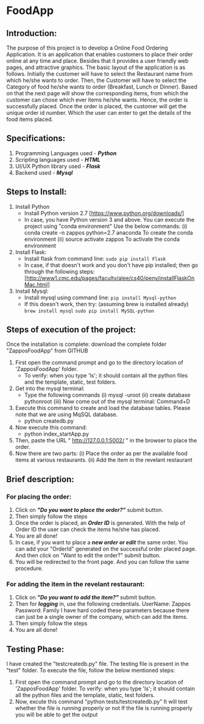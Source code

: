 # FoodApp

## Introduction:
The purpose of this project is to develop a Online Food Ordering Application. It is an application that enables customers to place their order online at any time and place. Besides that it provides a user friendly web pages, and attractive graphics. The basic layout of the application is as follows. Initially the customer will have to select the Restaurant name from which he/she wants to order. Then, the Customer will have to select the Category of food he/she wants to order (Breakfast, Lunch or Dinner). Based on that the next page will show the corresponding items, from which the customer can chose which ever items he/she wants. Hence, the order is successfully placed. Once the order is placed, the customer will get the unique order id number. Which the user can enter to get the details of the food items placed.


## Specifications:
1. Programming Languages used - ***Python***
2. Scripting languages used - ***HTML***
3. UI/UX Python library used - ***Flask***
4. Backend used - ***Mysql***


## Steps to Install:
1. Install Python
	- Install Python version 2.7
		[https://www.python.org/downloads/]
	- In case, you have Python version 3 and above.
	You can execute the project using "conda environment"
	Use the below commands:
		(i) conda create -n zappos python=2.7 anaconda
			To create the conda environment
		(ii) source activate zappos
			To activate the conda environment
2. Install Flask:
	- Install flask from command line:
		`sudo pip install Flask`
	- In case, if that doesn't work and you don't have pip installed; then go through the following steps:
		[http://www1.cmc.edu/pages/faculty/alee/cs40/penv/installFlaskOnMac.html]
3. Install Mysql:
	- Install mysql using command line:
		`pip install Mysql-python`
	- If this doesn't work, then try: (assuming brew is installed already)
		`brew install mysql`
		`sudo pip install MySQL-python`


## Steps of execution of the project:
Once the installation is complete: download the complete folder "ZapposFoodApp" from GITHUB
1. First open the command prompt and go to the directory location of 'ZapposFoodApp' folder.
	- To verify: when you type 'ls'; it should contain all the python files and the template, static, test folders.
2. Get into the mysql terminal:
	- Type the following commands
	(i)	mysql -uroot
	(ii) create database pythonroot
	(iii) Now come out of the mysql terminal: Command+D
3. Execute this command to create and load the database tables. Please note that we are using MqSQL database.
	- python createdb.py
4. Now execute this command:
	- python index_startApp.py
5. Then, paste the URL " http://127.0.0.1:5002/ " in the browser to place the order.
6. Now there are two parts:
	(i)	Place the order as per the available food items at various restaurants.
	(ii) Add the item in the revelant restaurant

## Brief description:
### For placing the order:
1. Click on ***"Do you want to place the order?"*** submit button.
2. Then simply follow the steps
3. Once the order is placed, an ***Order ID*** is generated. With the help of Order ID the user can check the items he/she has placed.
4. You are all done!
5. In case, if you want to place a ***new order or edit*** the same order. You can add your "OrderId" generated on the successful order placed page. And then click on "Want to edit the order?" submit button.
6. You will be redirected to the front page. And you can follow the same procedure.

### For adding the item in the revelant restaurant: 
1. Click on ***"Do you want to add the item?"*** submit button.
2. Then for ***logging*** in, use the following credentials.
	UserName: Zappos
	Password: Family
	I have hard coded these parameters because there can just be a single owner of the company, which can add the items.
3. Then simply follow the steps
4. You are all done!


## Testing Phase:
I have created the "testcreatedb.py" file. The testing file is present in the "test" folder.
To execute the file, follow the below mentioned steps:
1. First open the command prompt and go to the directory location of 'ZapposFoodApp' folder.
	To verify: when you type 'ls'; it should contain all the python files and the template, static, test folders.
2. Now, excute this command "python tests/testcreatedb.py"
	It will test whether the file is running properly or not
	If the file is running properly you will be able to get the output
